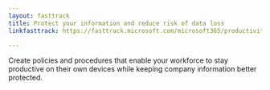 ```yaml
---
layout: fasttrack
title: Protect your information and reduce risk of data loss
linkfasttrack: https://fasttrack.microsoft.com/microsoft365/productivitylibrary/Protect-your-information-and-reduce-risk-of-data-loss 

---
```

Create policies and procedures that enable your workforce to stay productive on their own devices while keeping company information better protected.